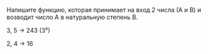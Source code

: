 Напишите функцию, которая принимает на вход 2 числа (А и В)
и возводит число А в натуральную степень В.

3, 5 -> 243 (3⁵)

2, 4 -> 16
